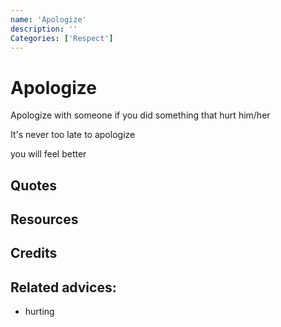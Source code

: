 ```yaml
---
name: 'Apologize'
description: ''
Categories: ['Respect']
---
```

# Apologize

Apologize with someone if you did something that hurt him/her

It's never too late to apologize

you will feel better

## Quotes

## Resources

## Credits

## Related advices:

- hurting
